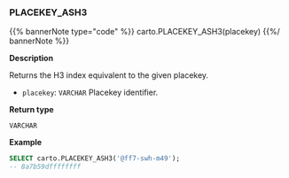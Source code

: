 ### PLACEKEY_ASH3

{{% bannerNote type="code" %}}
carto.PLACEKEY_ASH3(placekey)
{{%/ bannerNote %}}

**Description**

Returns the H3 index equivalent to the given placekey.

* `placekey`: `VARCHAR` Placekey identifier.

**Return type**

`VARCHAR`

**Example**

```sql
SELECT carto.PLACEKEY_ASH3('@ff7-swh-m49');
-- 8a7b59dffffffff
```